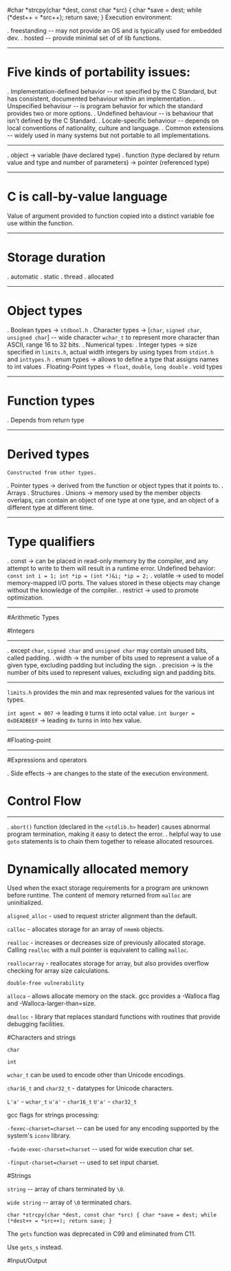 #char *strcpy(char *dest, const char *src) {
  char *save = dest;
  while (*dest++ = *src++);
  return save;
} Execution environment:

. freestanding -- may not provide an OS and is typically used for embedded dev.
. hosted -- provide minimal set of of lib functions.

---

# Five kinds of portability issues:

. Implementation-defined behavior -- not specified by the C Standard, but has consistent, documented behaviour within an implementation. 
. Unspecified behaviour -- is program behavior for which the standard provides two or more options. 
. Undefined behaviour -- is behaviour that isn't defined by the C Standard.
. Locale-specific behaviour -- depends on local conventions of nationality, culture and language.
. Common extensions -- widely used in many systems but not portable to all implementations.

---

. object -> variable (have declared type)
. function (type declared by return value and type and number of parameters) -> pointer (referenced type)

---

# C is call-by-value language

Value of argument provided to function copied into a distinct variable foe use within the function. 

---

# Storage duration

. automatic
. static
. thread
. allocated

---

# Object types

. Boolean types -> `stdbool.h`
. Character types -> [`char`, `signed char`, `unsigned char`] 
  -- wide character `wchar_t` to represent more character than ASCII, range 16 to 32 bits.
. Numerical types:
  . Integer types -> size specified in `limits.h`, actual width integers by using types from `stdint.h` and `inttypes.h`
  . enum types -> allows to define a type that assigns names to int values
  . Floating-Point types -> `float`, `double`, `long double`
  . void types 

---

# Function types

. Depends from return type

---

# Derived types
	Constructed from other types.
. Pointer types -> derived from the function or object types that it points to.
. Arrays
. Structures
. Unions -> memory used by the member objects overlaps, can contain an object of one type at one type, and an object of a different type at different time.

---

# Type qualifiers
. const -> can be placed in read-only memory by the compiler, and any attempt to write to them will result in a runtime error. Undefined behavior:
`const int i = 1;
int *ip = (int *)&i;
*ip = 2;`
. volatile -> used to model memory-mapped I/O ports. The values stored in these objects may change without the knowledge of the compiler.
. restrict -> used to promote optimization.

---

#Arithmetic Types

#Integers

---

. except `char`, `signed char` and `unsigned char` may contain unused bits, called padding.
. width -> the number of bits used to represent a value of a given type, excluding padding but including the sign.
. precision -> is the number of bits used to represent values, excluding sign and padding bits.

---

`limits.h` provides the min and max represented values for the various int types.

`int agent = 007` -> leading `0` turns it into octal value.
`int burger = 0xDEADBEEF` -> leading `0x` turns in into hex value. 

---

#Floating-point

---

#Expressions and operators

. Side effects -> are changes to the state of the execution environment.

# Control Flow

---

. `abort()` function (declared in the `<stdlib.h>` header) causes abnormal program termination, making it easy to detect the error.
. helpful way to use `goto` statements is to chain them together to release allocated resources.

# Dynamically allocated memory

Used when the exact storage requirements for a program are unknown before runtime.
The content of memory returned from `malloc` are uninitialized.

`aligned_alloc` - used to request stricter alignment than the default.

`calloc` - allocates storage for an array of `nmemb` objects.

`realloc` - increases or decreases size of previously allocated storage. Calling `realloc` with a null pointer is equivalent to calling `malloc`.

`reallocarray` - reallocates storage for array, but also provides overflow checking for array size calculations.

`double-free vulnerability`

`alloca` - allows allocate memory on the stack. gcc provides a -Walloca flag and -Walloca-larger-than=size.

`dmalloc` - library that replaces standard functions with routines that provide debugging facilities.

#Characters and strings

`char`

`int`

`wchar_t` can be used to encode other than Unicode encodings.

`char16_t` and `char32_t` - datatypes for Unicode characters.

`L'a'` - `wchar_t`
`u'a'` - `char16_t`
`U'a'` - `char32_t`

gcc flags for strings processing:

`-fexec-charset=charset` -- can be used for any encoding supported by the system's `iconv` library.

`-fwide-exec-charset=charset` -- used for wide execution char set.

`-finput-charset=charset` -- used to set input charset.

#Strings

`string` -- array of chars terminated by `\0`.

`wide string` -- array of `\0` terminated chars.

`char *strcpy(char *dest, const char *src) {
  char *save = dest;
  while (*dest++ = *src++);
  return save;
}`

The `gets` function was deprecated in C99 and eliminated from C11.

Use `gets_s` instead.


#Input/Output
